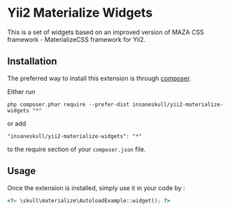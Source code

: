 Yii2 Materialize Widgets
========================
This is a set of widgets based on an improved version of MAZA CSS framework - MaterializeCSS framework for Yii2.

Installation
------------

The preferred way to install this extension is through [composer](http://getcomposer.org/download/).

Either run

```
php composer.phar require --prefer-dist insaneskull/yii2-materialize-widgets "*"
```

or add

```
"insaneskull/yii2-materialize-widgets": "*"
```

to the require section of your `composer.json` file.


Usage
-----

Once the extension is installed, simply use it in your code by  :

```php
<?= \skull\materialize\AutoloadExample::widget(); ?>
```
